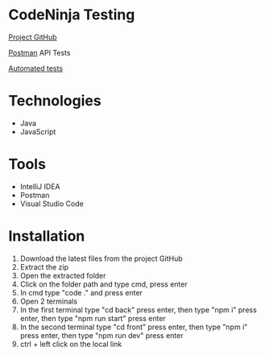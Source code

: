 
# CodeNinja Testing

[Project GitHub](https://github.com/Numenpol/CodeNinjas_API_Project)

[Postman](https://documenter.getpostman.com/view/31117425/2sA3QpCZ41) API Tests

[Automated tests](https://github.com/katzeydds/CodeNinjaTester/tree/main/docs/Test%20Scripts/e2e)

# Technologies
- Java
- JavaScript

# Tools
- IntelliJ IDEA
- Postman
- Visual Studio Code

# Installation
1. Download the latest files from the project GitHub
2. Extract the zip
3. Open the extracted folder
4. Click on the folder path and type cmd, press enter
5. In cmd type "code ." and press enter
6. Open 2 terminals
7. In the first terminal type "cd back" press enter, then type "npm i" press enter, then type "npm run start" press enter
8. In the second terminal type "cd front" press enter, then type "npm i" press enter, then type "npm run dev" press enter
9. ctrl + left click on the local link
